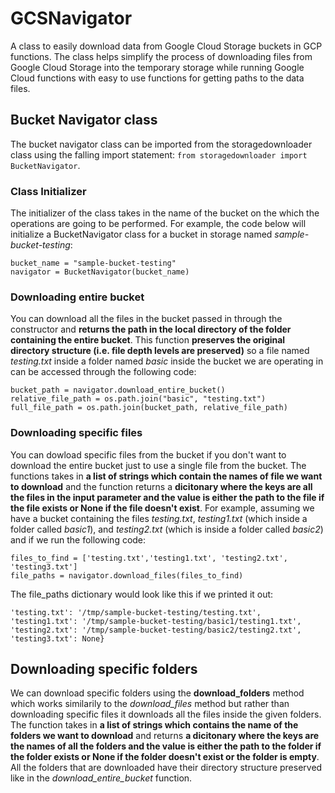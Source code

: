# GCSNavigator
A class to easily download data from Google Cloud Storage buckets in GCP functions. The class helps simplify the process of downloading files from Google Cloud Storage into the temporary storage while running Google Cloud functions with easy to use functions for getting paths to the data files. 

## Bucket Navigator class  

The bucket navigator class can be imported from the storagedownloader class using the falling import statement: ```from storagedownloader import BucketNavigator```. 

### Class Initializer 

The initializer of the class takes in the name of the bucket on the which the operations are going to be performed. For example, the code below will initialize a BucketNavigator class for a bucket in storage named *sample-bucket-testing*: 
```
bucket_name = "sample-bucket-testing"
navigator = BucketNavigator(bucket_name)
```

### Downloading entire bucket 

You can download all the files in the bucket passed in through the constructor and **returns the path in the local directory of the folder containing the entire bucket**. This function **preserves the original directory structure (i.e. file depth levels are preserved)** so a file named *testing.txt* inside a folder named *basic* inside the bucket we are operating in can be accessed through the following code: 
```
bucket_path = navigator.download_entire_bucket()
relative_file_path = os.path.join("basic", "testing.txt")
full_file_path = os.path.join(bucket_path, relative_file_path)
```

### Downloading specific files 

You can dowload specific files from the bucket if you don't want to download the entire bucket just to use a single file from the bucket. The functions takes in **a list of strings which contain the names of file we want to download** and the function returns a **dicitonary where the keys are all the files in the input parameter and the value is either the path to the file if the file exists or None if the file doesn't exist**. For example, assuming we have a bucket containing the files *testing.txt*, *testing1.txt* (which inside a folder called *basic1*), and *testing2.txt* (which is inside a folder called *basic2*) and if we run the following code: 
```
files_to_find = ['testing.txt','testing1.txt', 'testing2.txt', 'testing3.txt']
file_paths = navigator.download_files(files_to_find)
```
The file_paths dictionary would look like this if we printed it out: 
```
'testing.txt': '/tmp/sample-bucket-testing/testing.txt', 
'testing1.txt': '/tmp/sample-bucket-testing/basic1/testing1.txt', 
'testing2.txt': '/tmp/sample-bucket-testing/basic2/testing2.txt', 
'testing3.txt': None}
```

## Downloading specific folders

We can download specific folders using the **download_folders** method which works similarily to the *download_files* method but rather than downloading specific files it downloads all the files inside the given folders. The function takes in **a list of strings which contains the name of the folders we want to download** and returns **a dicitonary where the keys are the names of all the folders and the value is either the path to the folder if the folder exists or None if the folder doesn't exist or the folder is empty**. All the folders that are downloaded have their directory structure preserved like in the *download_entire_bucket* function.
